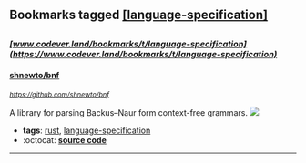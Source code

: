 ## Bookmarks tagged [[language-specification]](https://www.codever.land/search?q=[language-specification])

_<sup><sup>[www.codever.land/bookmarks/t/language-specification](https://www.codever.land/bookmarks/t/language-specification)</sup></sup>_
---
#### [shnewto/bnf](https://github.com/shnewto/bnf)
_<sup>https://github.com/shnewto/bnf</sup>_

A library for parsing Backus–Naur form context-free grammars. [<img src="https://api.travis-ci.org/shnewto/bnf.svg?branch=master">](https://travis-ci.org/shnewto/bnf)
* **tags**: [rust](../tagged/rust.md), [language-specification](../tagged/language-specification.md)
* :octocat: **[source code](https://github.com/shnewto/bnf)**
---
